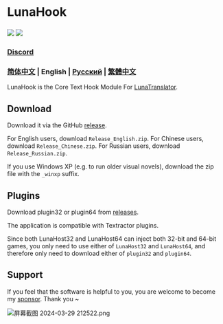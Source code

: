 # LunaHook

### <a href="./LICENSE"><img src="https://img.shields.io/github/license/HIllya51/LunaHook"></a> <a href="https://github.com/HIllya51/LunaHook/releases"><img src="https://img.shields.io/github/v/release/HIllya51/LunaHook?color=ffa"></a>

### [Discord](https://discord.com/invite/ErtDwVeAbB)  


### [简体中文](README.md) | English | [Русский](README_ru.md) | [繁體中文](README_cht.md) 


LunaHook is the Core Text Hook Module For [LunaTranslator](https://github.com/HIllya51/LunaTranslator).

## Download

Download it via the GitHub [release](https://github.com/HIllya51/LunaHook/releases).

For English users, download `Release_English.zip`. For Chinese users, download `Release_Chinese.zip`. For Russian users, download `Release_Russian.zip`.

If you use Windows XP (e.g. to run older visual novels), download the zip file with the `_winxp` suffix.

## Plugins

Download plugin32 or plugin64 from [releases](https://github.com/HIllya51/LunaHook/releases).

The application is compatible with Textractor plugins.

Since both LunaHost32 and LunaHost64 can inject both 32-bit and 64-bit games, you only need to use either of `LunaHost32` and `LunaHost64`, and therefore only need to download either of `plugin32` and `plugin64`.

## Support

If you feel that the software is helpful to you, you are welcome to become my [sponsor](https://patreon.com/HIllya51)<!--or buy me a [Coffee](https://ko-fi.com/HIllya51)-->. Thank you ~ 

<img src="https://p.inari.site/guest/24-04/21/6624ee26d3093.png" alt="屏幕截图 2024-03-29 212522.png" title="屏幕截图 2024-03-29 212522.png" />
